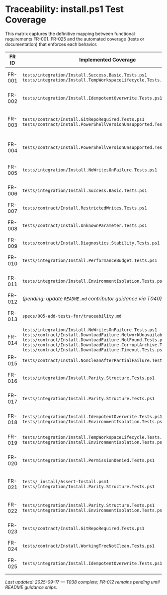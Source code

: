 # Traceability: install.ps1 Test Coverage

This matrix captures the definitive mapping between functional requirements FR-001..FR-025 and the automated coverage (tests or documentation) that enforces each behavior.

| FR ID | Implemented Coverage | Notes |
|-------|-----------------------|-------|
| FR-001 | `tests/integration/Install.Success.Basic.Tests.ps1`<br>`tests/integration/Install.TempWorkspaceLifecycle.Tests.ps1` | Validates happy-path completion including temp workspace observability. |
| FR-002 | `tests/integration/Install.IdempotentOverwrite.Tests.ps1` | Confirms deterministic overwrite behavior on repeat installs. |
| FR-003 | `tests/contract/Install.GitRepoRequired.Tests.ps1`<br>`tests/contract/Install.PowerShellVersionUnsupported.Tests.ps1` | Guards fail fast when mandatory prerequisites (git metadata, supported pwsh) are absent. |
| FR-004 | `tests/contract/Install.PowerShellVersionUnsupported.Tests.ps1` | Forces failure with `[install] guard PowerShellVersionUnsupported` on unsupported versions. |
| FR-005 | `tests/integration/Install.NoWritesOnFailure.Tests.ps1` | Asserts destination is untouched when acquisition fails. |
| FR-006 | `tests/integration/Install.Success.Basic.Tests.ps1` | Checks required overlay artifacts and success diagnostics after completion. |
| FR-007 | `tests/contract/Install.RestrictedWrites.Tests.ps1` | Ensures copy never escapes overlay scope. |
| FR-008 | `tests/contract/Install.UnknownParameter.Tests.ps1` | Rejects unsupported parameters with usage guidance. |
| FR-009 | `tests/contract/Install.Diagnostics.Stability.Tests.ps1` | Locks guard, success, and failure diagnostic formats. |
| FR-010 | `tests/integration/Install.PerformanceBudget.Tests.ps1` | Enforces sub-30s performance budget via parsed duration. |
| FR-011 | `tests/integration/Install.EnvironmentIsolation.Tests.ps1` | Runs sequential installs in isolated repos to prevent cross-run contamination. |
| FR-012 | _(pending: update `README.md` contributor guidance via T040)_ | Documentation gate remains to be authored. |
| FR-013 | `specs/005-add-tests-for/traceability.md` | This document provides the maintained FR ↔ coverage mapping. |
| FR-014 | `tests/integration/Install.NoWritesOnFailure.Tests.ps1`<br>`tests/contract/Install.DownloadFailure.NetworkUnavailable.Tests.ps1`<br>`tests/contract/Install.DownloadFailure.NotFound.Tests.ps1`<br>`tests/contract/Install.DownloadFailure.CorruptArchive.Tests.ps1`<br>`tests/contract/Install.DownloadFailure.Timeout.Tests.ps1` | Verifies single-line diagnostics, categorized failures, and no side-effects on acquisition errors. |
| FR-015 | `tests/contract/Install.NonCleanAfterPartialFailure.Tests.ps1` | Treats residue from partial copy as dirty working tree. |
| FR-016 | `tests/integration/Install.Parity.Structure.Tests.ps1` | Asserts consistent step sequencing/labels across platforms. |
| FR-017 | `tests/integration/Install.Parity.Structure.Tests.ps1` | Checks diagnostics remain structurally comparable regardless of OS paths. |
| FR-018 | `tests/integration/Install.IdempotentOverwrite.Tests.ps1`<br>`tests/integration/Install.EnvironmentIsolation.Tests.ps1` | Ensures deterministic overwrites on each OS and no stale state. |
| FR-019 | `tests/integration/Install.TempWorkspaceLifecycle.Tests.ps1`<br>`tests/integration/Install.EnvironmentIsolation.Tests.ps1` | Validates temp workspace creation/cleanup and uniqueness per run. |
| FR-020 | `tests/integration/Install.PermissionDenied.Tests.ps1` | Surfaces `[install] guard PermissionDenied` when filesystem blocks writes. |
| FR-021 | `tests/_install/Assert-Install.psm1`<br>`tests/integration/Install.Parity.Structure.Tests.ps1` | Helpers enforce path-agnostic assertions; parity suite ensures no OS-specific drift. |
| FR-022 | `tests/integration/Install.Parity.Structure.Tests.ps1`<br>`tests/integration/Install.EnvironmentIsolation.Tests.ps1` | Requires parity-focused suites to pass on Windows and Ubuntu. |
| FR-023 | `tests/contract/Install.GitRepoRequired.Tests.ps1` | Fails with `[install] guard GitRepoRequired` outside a git repo. |
| FR-024 | `tests/contract/Install.WorkingTreeNotClean.Tests.ps1` | Blocks execution when working tree is dirty. |
| FR-025 | `tests/integration/Install.IdempotentOverwrite.Tests.ps1` | Confirms single-command install/update flow realigns overlay exactly. |

_Last updated: 2025-09-17 — T038 complete; FR-012 remains pending until README guidance ships._
